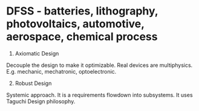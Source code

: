 # DFSS - batteries, lithography, photovoltaics, automotive, aerospace, chemical process

1. Axiomatic Design

Decouple the design to make it optimizable. Real devices are multiphysics. E.g. mechanic, mechatronic, optoelectronic.

2. Robust Design

Systemic approach. It is a requirements flowdown into subsystems. It uses Taguchi Design philosophy. 
